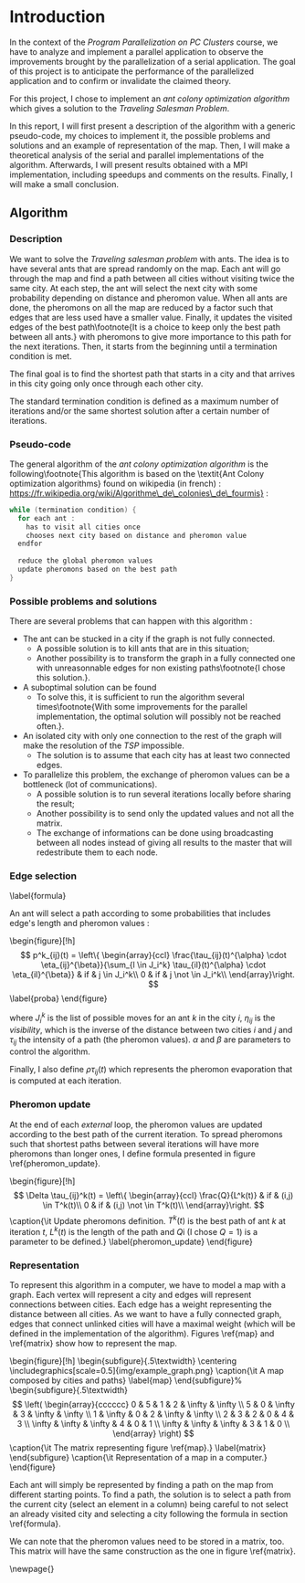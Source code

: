 # Introduction

In the context of the *Program Parallelization on PC Clusters* course, we have to analyze and implement a parallel application to observe the improvements brought by the parallelization of a serial application.
The goal of this project is to anticipate the performance of the parallelized application and to confirm or invalidate the claimed theory.

For this project, I chose to implement an *ant colony optimization algorithm* which gives a solution to the *Traveling Salesman Problem*.

In this report, I will first present a description of the algorithm with a generic pseudo-code, my choices to implement it, the possible problems and solutions and an example of representation of the map.
Then, I will make a theoretical analysis of the serial and parallel implementations of the algorithm.
Afterwards, I will present results obtained with a MPI implementation, including speedups and comments on the results.
Finally, I will make a small conclusion.

## Algorithm

### Description

We want to solve the *Traveling salesman problem* with ants.
The idea is to have several ants that are spread randomly on the map.
Each ant will go through the map and find a path between all cities without visiting twice the same city.
At each step, the ant will select the next city with some probability depending on distance and pheromon value.
When all ants are done, the pheromons on all the map are reduced by a factor such that edges that are less used have a smaller value.
Finally, it updates the visited edges of the best path\footnote{It is a choice to keep only the best path between all ants.} with pheromons to give more importance to this path for the next iterations. Then, it starts from the beginning until a termination condition is met.

The final goal is to find the shortest path that starts in a city and that arrives in this city going only once through each other city.

The standard termination condition is defined as a maximum number of iterations and/or the same shortest solution after a certain number of iterations.

### Pseudo-code

The general algorithm of the *ant colony optimization algorithm* is the following\footnote{This algorithm is based on the \textit{Ant Colony optimization algorithms} found on wikipedia (in french) : https://fr.wikipedia.org/wiki/Algorithme\_de\_colonies\_de\_fourmis} :

```java
while (termination condition) {
  for each ant :
    has to visit all cities once
    chooses next city based on distance and pheromon value
  endfor
  
  reduce the global pheromon values
  update pheromons based on the best path
}
```

### Possible problems and solutions

There are several problems that can happen with this algorithm :

* The ant can be stucked in a city if the graph is not fully connected.
    * A possible solution is to kill ants that are in this situation;
    * Another possibility is to transform the graph in a fully connected one with unreasonnable edges for non existing paths\footnote{I chose this solution.}.
* A suboptimal solution can be found
    * To solve this, it is sufficient to run the algorithm several times\footnote{With some improvements for the parallel implementation, the optimal solution will possibly not be reached often.}.
* An isolated city with only one connection to the rest of the graph will make the resolution of the *TSP* impossible.
    * The solution is to assume that each city has at least two connected edges.
* To parallelize this problem, the exchange of pheromon values can be a bottleneck (lot of communications).
    * A possible solution is to run several iterations locally before sharing the result;
    * Another possibility is to send only the updated values and not all the matrix.
    * The exchange of informations can be done using broadcasting between all nodes instead of giving all results to the master that will redestribute them to each node.


### Edge selection

\label{formula}

An ant will select a path according to some probabilities that includes edge's length and pheromon values :

\begin{figure}[!h]
$$
p^k_{ij}(t) = \left\{ \begin{array}{ccl}
\frac{\tau_{ij}(t)^{\alpha} \cdot \eta_{ij}^{\beta}}{\sum_{l \in J_i^k} \tau_{il}(t)^{\alpha} \cdot \eta_{il}^{\beta}} & if & j \in J_i^k\\
0 & if & j \not \in J_i^k\\
\end{array}\right.
$$
\label{proba}
\end{figure}

where $J_i^k$ is the list of possible moves for an ant $k$ in the city $i$, $\eta_{ij}$ is the *visibility*, which is the inverse of the distance between two cities $i$ and $j$ and $\tau_{ij}$ the intensity of a path (the pheromon values).
$\alpha$ and $\beta$ are parameters to control the algorithm.

Finally, I also define $\rho \tau_{ij}(t)$ which represents the pheromon evaporation that is computed at each iteration.

### Pheromon update

At the end of each *external* loop, the pheromon values are updated according to the best path of the current iteration.
To spread pheromons such that shortest paths between several iterations will have more pheromons than longer ones, I define formula presented in figure \ref{pheromon_update}.

\begin{figure}[!h]
$$
\Delta \tau_{ij}^k(t) = \left\{ \begin{array}{ccl}
\frac{Q}{L^k(t)} & if & (i,j) \in T^k(t)\\
0 & if & (i,j) \not \in T^k(t)\\
\end{array}\right.
$$
\caption{\it Update pheromons definition. $T^k(t)$ is the best path of ant $k$ at iteration $t$, $L^k(t)$ is the length of the path and $Q$i (I chose $Q=1$) is a parameter to be defined.}
\label{pheromon_update}
\end{figure}

### Representation

To represent this algorithm in a computer, we have to model a map with a graph.
Each vertex will represent a city and edges will represent connections between cities.
Each edge has a weight representing the distance between all cities.
As we want to have a fully connected graph, edges that connect unlinked cities will have a maximal weight (which will be defined in the implementation of the algorithm).
Figures \ref{map} and \ref{matrix} show how to represent the map.

\begin{figure}[!h]
  \begin{subfigure}{.5\textwidth}
    \centering \includegraphics[scale=0.5]{img/example_graph.png}
    \caption{\it A map composed by cities and paths}
    \label{map}
  \end{subfigure}%
  \begin{subfigure}{.5\textwidth}
$$ 
\left( \begin{array}{cccccc}
  0 & 5 & 1 & 2 & \infty & \infty \\
  5 & 0 & \infty & 3 & \infty & \infty \\
  1 & \infty & 0 & 2 & \infty & \infty \\
  2 & 3 & 2 & 0 & 4 & 3 \\
  \infty & \infty & \infty & 4 & 0 & 1 \\
  \infty & \infty & \infty & 3 & 1 & 0 \\
\end{array} \right)
$$
    \caption{\it The matrix representing figure \ref{map}.}
    \label{matrix}
  \end{subfigure}
  \caption{\it Representation of a map in a computer.}
\end{figure}

Each ant will simply be represented by finding a path on the map from different starting points.
To find a path, the solution is to select a path from the current city (select an element in a column) being careful to not select an already visited city and selecting a city following the formula in section \ref{formula}.

We can note that the pheromon values need to be stored in a matrix, too. This matrix will have the same construction as the one in figure \ref{matrix}.

\newpage{}
